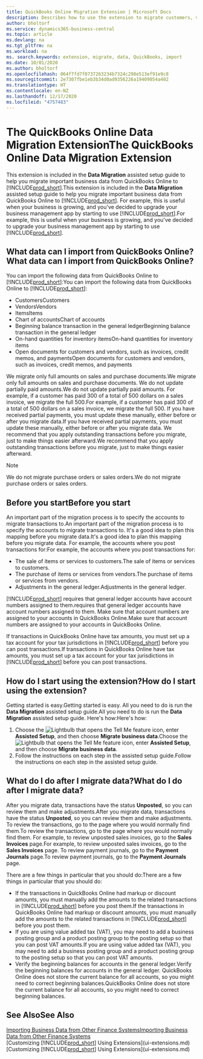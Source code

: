 ```yaml
---
title: QuickBooks Online Migration Extension | Microsoft Docs
description: Describes how to use the extension to migrate customers, vendors, items, and accounts from QuickBooks Online to Business Central.
author: bholtorf
ms.service: dynamics365-business-central
ms.topic: article
ms.devlang: na
ms.tgt_pltfrm: na
ms.workload: na
ms. search.keywords: extension, migrate, data, QuickBooks, import
ms.date: 10/01/2020
ms.author: bholtorf
ms.openlocfilehash: 064f7fd7f0737263234b7324c298e513ef91e9c8
ms.sourcegitcommit: 2e7307fbe1eb3b34d0ad9356226a19409054a402
ms.translationtype: HT
ms.contentlocale: en-NZ
ms.lasthandoff: 12/17/2020
ms.locfileid: "4757483"
---
```

# <a name="the-quickbooks-online-data-migration-extension"></a><span data-ttu-id="6aba4-103">The QuickBooks Online Data Migration Extension</span><span class="sxs-lookup"><span data-stu-id="6aba4-103">The QuickBooks Online Data Migration Extension</span></span>

<span data-ttu-id="6aba4-104">This extension is included in the **Data Migration** assisted setup guide to help you migrate important business data from QuickBooks Online to [!INCLUDE[prod_short](includes/prod_short.md)].</span><span class="sxs-lookup"><span data-stu-id="6aba4-104">This extension is included in the **Data Migration** assisted setup guide to help you migrate important business data from QuickBooks Online to [!INCLUDE[prod_short](includes/prod_short.md)].</span></span> <span data-ttu-id="6aba4-105">For example, this is useful when your business is growing, and you've decided to upgrade your business management app by starting to use [!INCLUDE[prod_short](includes/prod_short.md)].</span><span class="sxs-lookup"><span data-stu-id="6aba4-105">For example, this is useful when your business is growing, and you've decided to upgrade your business management app by starting to use [!INCLUDE[prod_short](includes/prod_short.md)].</span></span>

## <a name="what-data-can-i-import-from-quickbooks-online"></a><span data-ttu-id="6aba4-106">What data can I import from QuickBooks Online?</span><span class="sxs-lookup"><span data-stu-id="6aba4-106">What data can I import from QuickBooks Online?</span></span>

<span data-ttu-id="6aba4-107">You can import the following data from QuickBooks Online to [!INCLUDE[prod_short](includes/prod_short.md)]:</span><span class="sxs-lookup"><span data-stu-id="6aba4-107">You can import the following data from QuickBooks Online to [!INCLUDE[prod_short](includes/prod_short.md)]:</span></span>  

* <span data-ttu-id="6aba4-108">Customers</span><span class="sxs-lookup"><span data-stu-id="6aba4-108">Customers</span></span>
* <span data-ttu-id="6aba4-109">Vendors</span><span class="sxs-lookup"><span data-stu-id="6aba4-109">Vendors</span></span>
* <span data-ttu-id="6aba4-110">Items</span><span class="sxs-lookup"><span data-stu-id="6aba4-110">Items</span></span>
* <span data-ttu-id="6aba4-111">Chart of accounts</span><span class="sxs-lookup"><span data-stu-id="6aba4-111">Chart of accounts</span></span>
* <span data-ttu-id="6aba4-112">Beginning balance transaction in the general ledger</span><span class="sxs-lookup"><span data-stu-id="6aba4-112">Beginning balance transaction in the general ledger</span></span>
* <span data-ttu-id="6aba4-113">On-hand quantities for inventory items</span><span class="sxs-lookup"><span data-stu-id="6aba4-113">On-hand quantities for inventory items</span></span>
* <span data-ttu-id="6aba4-114">Open documents for customers and vendors, such as invoices, credit memos, and payments</span><span class="sxs-lookup"><span data-stu-id="6aba4-114">Open documents for customers and vendors, such as invoices, credit memos, and payments</span></span>

<span data-ttu-id="6aba4-115">We migrate only full amounts on sales and purchase documents.</span><span class="sxs-lookup"><span data-stu-id="6aba4-115">We migrate only full amounts on sales and purchase documents.</span></span> <span data-ttu-id="6aba4-116">We do not update partially paid amounts.</span><span class="sxs-lookup"><span data-stu-id="6aba4-116">We do not update partially paid amounts.</span></span> <span data-ttu-id="6aba4-117">For example, if a customer has paid 300 of a total of 500 dollars on a sales invoice, we migrate the full 500.</span><span class="sxs-lookup"><span data-stu-id="6aba4-117">For example, if a customer has paid 300 of a total of 500 dollars on a sales invoice, we migrate the full 500.</span></span> <span data-ttu-id="6aba4-118">If you have received partial payments, you must update these manually, either before or after you migrate data.</span><span class="sxs-lookup"><span data-stu-id="6aba4-118">If you have received partial payments, you must update these manually, either before or after you migrate data.</span></span> <span data-ttu-id="6aba4-119">We recommend that you apply outstanding transactions before you migrate, just to make things easier afterward.</span><span class="sxs-lookup"><span data-stu-id="6aba4-119">We recommend that you apply outstanding transactions before you migrate, just to make things easier afterward.</span></span>

> [!NOTE]  
> <span data-ttu-id="6aba4-120">We do not migrate purchase orders or sales orders.</span><span class="sxs-lookup"><span data-stu-id="6aba4-120">We do not migrate purchase orders or sales orders.</span></span>

## <a name="before-you-start"></a><span data-ttu-id="6aba4-121">Before you start</span><span class="sxs-lookup"><span data-stu-id="6aba4-121">Before you start</span></span>

<span data-ttu-id="6aba4-122">An important part of the migration process is to specify the accounts to migrate transactions to.</span><span class="sxs-lookup"><span data-stu-id="6aba4-122">An important part of the migration process is to specify the accounts to migrate transactions to.</span></span> <span data-ttu-id="6aba4-123">It's a good idea to plan this mapping before you migrate data.</span><span class="sxs-lookup"><span data-stu-id="6aba4-123">It's a good idea to plan this mapping before you migrate data.</span></span> <span data-ttu-id="6aba4-124">For example, the accounts where you post transactions for:</span><span class="sxs-lookup"><span data-stu-id="6aba4-124">For example, the accounts where you post transactions for:</span></span>  

* <span data-ttu-id="6aba4-125">The sale of items or services to customers.</span><span class="sxs-lookup"><span data-stu-id="6aba4-125">The sale of items or services to customers.</span></span>
* <span data-ttu-id="6aba4-126">The purchase of items or services from vendors.</span><span class="sxs-lookup"><span data-stu-id="6aba4-126">The purchase of items or services from vendors.</span></span>  
* <span data-ttu-id="6aba4-127">Adjustments in the general ledger.</span><span class="sxs-lookup"><span data-stu-id="6aba4-127">Adjustments in the general ledger.</span></span>  

[!INCLUDE[prod_short](includes/prod_short.md)] <span data-ttu-id="6aba4-128">requires that general ledger accounts have account numbers assigned to them.</span><span class="sxs-lookup"><span data-stu-id="6aba4-128">requires that general ledger accounts have account numbers assigned to them.</span></span> <span data-ttu-id="6aba4-129">Make sure that account numbers are assigned to your accounts in QuickBooks Online.</span><span class="sxs-lookup"><span data-stu-id="6aba4-129">Make sure that account numbers are assigned to your accounts in QuickBooks Online.</span></span>

<span data-ttu-id="6aba4-130">If transactions in QuickBooks Online have tax amounts, you must set up a tax account for your tax jurisdictions in [!INCLUDE[prod_short](includes/prod_short.md)] before you can post transactions.</span><span class="sxs-lookup"><span data-stu-id="6aba4-130">If transactions in QuickBooks Online have tax amounts, you must set up a tax account for your tax jurisdictions in [!INCLUDE[prod_short](includes/prod_short.md)] before you can post transactions.</span></span>

## <a name="how-do-i-start-using-the-extension"></a><span data-ttu-id="6aba4-131">How do I start using the extension?</span><span class="sxs-lookup"><span data-stu-id="6aba4-131">How do I start using the extension?</span></span>

<span data-ttu-id="6aba4-132">Getting started is easy.</span><span class="sxs-lookup"><span data-stu-id="6aba4-132">Getting started is easy.</span></span> <span data-ttu-id="6aba4-133">All you need to do is run the **Data Migration** assisted setup guide.</span><span class="sxs-lookup"><span data-stu-id="6aba4-133">All you need to do is run the **Data Migration** assisted setup guide.</span></span> <span data-ttu-id="6aba4-134">Here's how:</span><span class="sxs-lookup"><span data-stu-id="6aba4-134">Here's how:</span></span>

1. <span data-ttu-id="6aba4-135">Choose the ![Lightbulb that opens the Tell Me feature](media/ui-search/search_small.png "Tell me what you want to do") icon, enter **Assisted Setup**, and then choose **Migrate business data**.</span><span class="sxs-lookup"><span data-stu-id="6aba4-135">Choose the ![Lightbulb that opens the Tell Me feature](media/ui-search/search_small.png "Tell me what you want to do") icon, enter **Assisted Setup**, and then choose **Migrate business data**.</span></span>
2. <span data-ttu-id="6aba4-136">Follow the instructions on each step in the assisted setup guide.</span><span class="sxs-lookup"><span data-stu-id="6aba4-136">Follow the instructions on each step in the assisted setup guide.</span></span>

## <a name="what-do-i-do-after-i-migrate-data"></a><span data-ttu-id="6aba4-137">What do I do after I migrate data?</span><span class="sxs-lookup"><span data-stu-id="6aba4-137">What do I do after I migrate data?</span></span>

<span data-ttu-id="6aba4-138">After you migrate data, transactions have the status **Unposted**, so you can review them and make adjustments.</span><span class="sxs-lookup"><span data-stu-id="6aba4-138">After you migrate data, transactions have the status **Unposted**, so you can review them and make adjustments.</span></span> <span data-ttu-id="6aba4-139">To review the transactions, go to the page where you would normally find them.</span><span class="sxs-lookup"><span data-stu-id="6aba4-139">To review the transactions, go to the page where you would normally find them.</span></span> <span data-ttu-id="6aba4-140">For example, to review unposted sales invoices, go to the **Sales Invoices** page.</span><span class="sxs-lookup"><span data-stu-id="6aba4-140">For example, to review unposted sales invoices, go to the **Sales Invoices** page.</span></span> <span data-ttu-id="6aba4-141">To review payment journals, go to the **Payment Journals** page.</span><span class="sxs-lookup"><span data-stu-id="6aba4-141">To review payment journals, go to the **Payment Journals** page.</span></span>  

<span data-ttu-id="6aba4-142">There are a few things in particular that you should do:</span><span class="sxs-lookup"><span data-stu-id="6aba4-142">There are a few things in particular that you should do:</span></span>

* <span data-ttu-id="6aba4-143">If the transactions in QuickBooks Online had markup or discount amounts, you must manually add the amounts to the related transactions in [!INCLUDE[prod_short](includes/prod_short.md)] before you post them.</span><span class="sxs-lookup"><span data-stu-id="6aba4-143">If the transactions in QuickBooks Online had markup or discount amounts, you must manually add the amounts to the related transactions in [!INCLUDE[prod_short](includes/prod_short.md)] before you post them.</span></span>
* <span data-ttu-id="6aba4-144">If you are using value added tax (VAT), you may need to add a business posting group and a product posting group to the posting setup so that you can post VAT amounts.</span><span class="sxs-lookup"><span data-stu-id="6aba4-144">If you are using value added tax (VAT), you may need to add a business posting group and a product posting group to the posting setup so that you can post VAT amounts.</span></span>
* <span data-ttu-id="6aba4-145">Verify the beginning balances for accounts in the general ledger.</span><span class="sxs-lookup"><span data-stu-id="6aba4-145">Verify the beginning balances for accounts in the general ledger.</span></span> <span data-ttu-id="6aba4-146">QuickBooks Online does not store the current balance for all accounts, so you might need to correct beginning balances.</span><span class="sxs-lookup"><span data-stu-id="6aba4-146">QuickBooks Online does not store the current balance for all accounts, so you might need to correct beginning balances.</span></span>

## <a name="see-also"></a><span data-ttu-id="6aba4-147">See Also</span><span class="sxs-lookup"><span data-stu-id="6aba4-147">See Also</span></span>

[<span data-ttu-id="6aba4-148">Importing Business Data from Other Finance Systems</span><span class="sxs-lookup"><span data-stu-id="6aba4-148">Importing Business Data from Other Finance Systems</span></span>](across-import-data-configuration-packages.md)  
<span data-ttu-id="6aba4-149">[Customizing [!INCLUDE[prod_short](includes/prod_short.md)] Using Extensions](ui-extensions.md)</span><span class="sxs-lookup"><span data-stu-id="6aba4-149">[Customizing [!INCLUDE[prod_short](includes/prod_short.md)] Using Extensions](ui-extensions.md)</span></span>  

